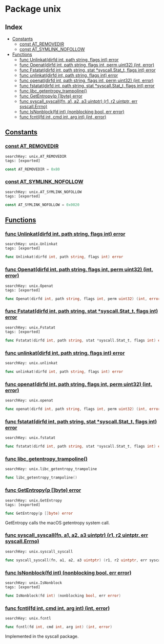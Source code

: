 # Package unix

## Index

* [Constants](#const)
    * [const AT_REMOVEDIR](#AT_REMOVEDIR)
    * [const AT_SYMLINK_NOFOLLOW](#AT_SYMLINK_NOFOLLOW)
* [Functions](#func)
    * [func Unlinkat(dirfd int, path string, flags int) error](#Unlinkat)
    * [func Openat(dirfd int, path string, flags int, perm uint32) (int, error)](#Openat)
    * [func Fstatat(dirfd int, path string, stat *syscall.Stat_t, flags int) error](#Fstatat)
    * [func unlinkat(dirfd int, path string, flags int) error](#unlinkat)
    * [func openat(dirfd int, path string, flags int, perm uint32) (int, error)](#openat)
    * [func fstatat(dirfd int, path string, stat *syscall.Stat_t, flags int) error](#fstatat)
    * [func libc_getentropy_trampoline()](#libc_getentropy_trampoline)
    * [func GetEntropy(p []byte) error](#GetEntropy)
    * [func syscall_syscall(fn, a1, a2, a3 uintptr) (r1, r2 uintptr, err syscall.Errno)](#syscall_syscall)
    * [func IsNonblock(fd int) (nonblocking bool, err error)](#IsNonblock)
    * [func fcntl(fd int, cmd int, arg int) (int, error)](#fcntl)


## <a id="const" href="#const">Constants</a>

### <a id="AT_REMOVEDIR" href="#AT_REMOVEDIR">const AT_REMOVEDIR</a>

```
searchKey: unix.AT_REMOVEDIR
tags: [exported]
```

```Go
const AT_REMOVEDIR = 0x80
```

### <a id="AT_SYMLINK_NOFOLLOW" href="#AT_SYMLINK_NOFOLLOW">const AT_SYMLINK_NOFOLLOW</a>

```
searchKey: unix.AT_SYMLINK_NOFOLLOW
tags: [exported]
```

```Go
const AT_SYMLINK_NOFOLLOW = 0x0020
```

## <a id="func" href="#func">Functions</a>

### <a id="Unlinkat" href="#Unlinkat">func Unlinkat(dirfd int, path string, flags int) error</a>

```
searchKey: unix.Unlinkat
tags: [exported]
```

```Go
func Unlinkat(dirfd int, path string, flags int) error
```

### <a id="Openat" href="#Openat">func Openat(dirfd int, path string, flags int, perm uint32) (int, error)</a>

```
searchKey: unix.Openat
tags: [exported]
```

```Go
func Openat(dirfd int, path string, flags int, perm uint32) (int, error)
```

### <a id="Fstatat" href="#Fstatat">func Fstatat(dirfd int, path string, stat *syscall.Stat_t, flags int) error</a>

```
searchKey: unix.Fstatat
tags: [exported]
```

```Go
func Fstatat(dirfd int, path string, stat *syscall.Stat_t, flags int) error
```

### <a id="unlinkat" href="#unlinkat">func unlinkat(dirfd int, path string, flags int) error</a>

```
searchKey: unix.unlinkat
```

```Go
func unlinkat(dirfd int, path string, flags int) error
```

### <a id="openat" href="#openat">func openat(dirfd int, path string, flags int, perm uint32) (int, error)</a>

```
searchKey: unix.openat
```

```Go
func openat(dirfd int, path string, flags int, perm uint32) (int, error)
```

### <a id="fstatat" href="#fstatat">func fstatat(dirfd int, path string, stat *syscall.Stat_t, flags int) error</a>

```
searchKey: unix.fstatat
```

```Go
func fstatat(dirfd int, path string, stat *syscall.Stat_t, flags int) error
```

### <a id="libc_getentropy_trampoline" href="#libc_getentropy_trampoline">func libc_getentropy_trampoline()</a>

```
searchKey: unix.libc_getentropy_trampoline
```

```Go
func libc_getentropy_trampoline()
```

### <a id="GetEntropy" href="#GetEntropy">func GetEntropy(p []byte) error</a>

```
searchKey: unix.GetEntropy
tags: [exported]
```

```Go
func GetEntropy(p []byte) error
```

GetEntropy calls the macOS getentropy system call. 

### <a id="syscall_syscall" href="#syscall_syscall">func syscall_syscall(fn, a1, a2, a3 uintptr) (r1, r2 uintptr, err syscall.Errno)</a>

```
searchKey: unix.syscall_syscall
```

```Go
func syscall_syscall(fn, a1, a2, a3 uintptr) (r1, r2 uintptr, err syscall.Errno)
```

### <a id="IsNonblock" href="#IsNonblock">func IsNonblock(fd int) (nonblocking bool, err error)</a>

```
searchKey: unix.IsNonblock
tags: [exported]
```

```Go
func IsNonblock(fd int) (nonblocking bool, err error)
```

### <a id="fcntl" href="#fcntl">func fcntl(fd int, cmd int, arg int) (int, error)</a>

```
searchKey: unix.fcntl
```

```Go
func fcntl(fd int, cmd int, arg int) (int, error)
```

Implemented in the syscall package. 

